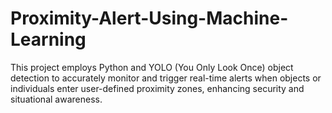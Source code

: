 # Proximity-Alert-Using-Machine-Learning
This project employs Python and YOLO (You Only Look Once) object detection to accurately monitor and trigger real-time alerts when objects or individuals enter user-defined proximity zones, enhancing security and situational awareness.
